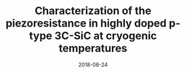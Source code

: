 ---
title: "Characterization of the piezoresistance in highly doped p-type 3C-SiC at cryogenic temperatures"
collection: publications
permalink: /publication/2018-08-24-LaserCut_4
date: 2018-08-24
venue: 'RSC Advances'
paperurl: 'https://doi.org/10.1039/C8RA05797D'
citation: 'Phan, H.-P., Dowling, K.M., Ngyuen, T.-K., Chapin, C.A., Dinh, T., Miller, R.A., Han, J., Iacopi, A., Senesky, D.G., and Nguyen, N.-T., &quot;Characterization of the piezoresistance in highly doped p-type 3C-SiC at cryogenic temperatures&quot; RSC Advances, vol. 8, pp. 29976-29979, 2018.'
link: 'https://doi.org/10.1039/C8RA05797D'

---